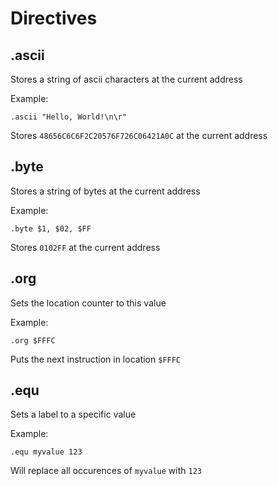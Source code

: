 # Directives

## .ascii

Stores a string of ascii characters at the current address

Example:

```
.ascii "Hello, World!\n\r"
```

Stores ```48656C6C6F2C20576F726C06421A0C``` at the current address

## .byte

Stores a string of bytes at the current address

Example:

```
.byte $1, $02, $FF
```

Stores `0102FF` at the current address

## .org

Sets the location counter to this value

Example:

```
.org $FFFC
```

Puts the next instruction in location `$FFFC`

## .equ

Sets a label to a specific value

Example:

```
.equ myvalue 123
```

Will replace all occurences of `myvalue` with `123`
